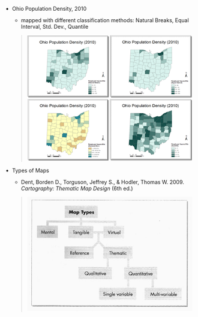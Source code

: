 * Ohio Population Density, 2010

  * mapped with different classification methods: Natural Breaks, Equal Interval, Std. Dev., Quantile

  > ![](/ThematicMapping-Viz.md/OHpopDensity.png)

  

* Types of Maps

  * Dent, Borden D., Torguson, Jeffrey S., & Hodler, Thomas W. 2009. _Cartography: Thematic Map Design_ \(6th ed.\)

  > ![](/ThematicMapping-Viz.md/MapTypes.jpg)



